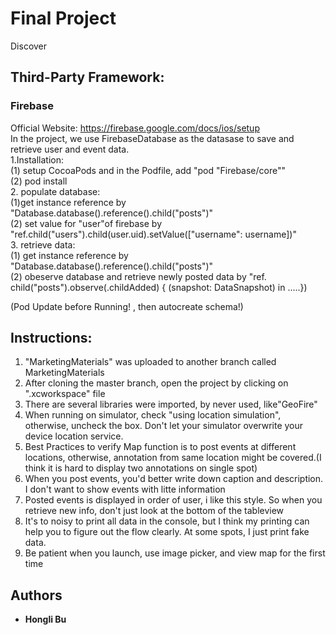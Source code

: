 # Final Project

Discover

## Third-Party Framework:
### Firebase
Official Website: https://firebase.google.com/docs/ios/setup<br>
In the project, we use FirebaseDatabase as the datasase to save and retrieve user and event data.<br>
1.Installation:<br>
(1) setup CocoaPods and in the Podfile, add "pod "Firebase/core""<br>
(2) pod install<br>
2. populate database:<br>
 (1)get instance reference by "Database.database().reference().child("posts")"<br>
 (2) set value for "user"of firebase by "ref.child("users").child(user.uid).setValue(["username": username])"<br>
3. retrieve data:<br>
(1) get instance reference by "Database.database().reference().child("posts")"<br>
(2) obeserve database and retrieve newly posted data by "ref. child("posts").observe(.childAdded) { (snapshot: DataSnapshot) in .....})<br>


(Pod Update before Running! , then autocreate schema!)
## Instructions:
1. "MarketingMaterials" was uploaded to another branch called MarketingMaterials
2. After cloning the master branch, open the project by clicking on ".xcworkspace" file
3. There are several libraries were imported, by never used, like"GeoFire"
4. When running on simulator, check "using location simulation", otherwise, uncheck the box. Don't let your simulator overwrite your device location service.
5. Best Practices to verify Map function is to post events at different locations, otherwise, annotation from same location might be covered.(I think it is hard to display two annotations on single spot)
6. When you post events, you'd better write down caption and description. I don't want to show events with litte information
7. Posted events is displayed in order of user, i like this style. So when you retrieve new info, don't just look at the bottom of the tableview
8. It's to noisy to print all data in the console, but I think my printing can help you to figure out the flow clearly. At some spots, I just print fake data.
9. Be patient when you launch, use image picker, and view map for the first time

## Authors
* **Hongli Bu**
